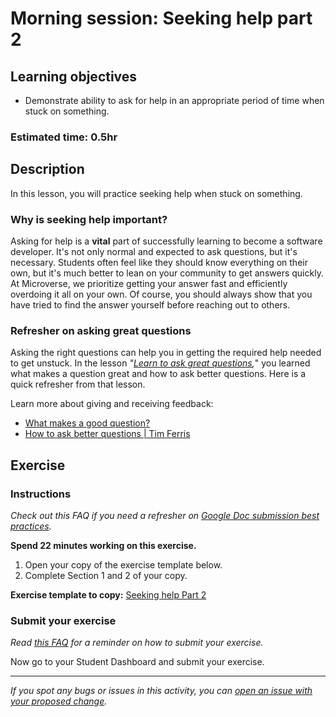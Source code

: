 # Morning session: Seeking help part 2

## Learning objectives

- Demonstrate ability to ask for help in an appropriate period of time when stuck on something.

### **Estimated time**: 0.5hr

## Description

In this lesson, you will practice seeking help when stuck on something.

### Why is seeking help important?

Asking for help is a **vital** part of successfully learning to become a software developer. It's not only normal and expected to ask questions, but it's necessary. Students often feel like they should know everything on their own, but it's much better to lean on your community to get answers quickly. At Microverse, we prioritize getting your answer fast and efficiently overdoing it all on your own. Of course, you should always show that you have tried to find the answer yourself before reaching out to others.

### Refresher on asking great questions

Asking the right questions can help you in getting the required help needed to get unstuck. In the lesson *"[Learn to ask great questions](https://github.com/microverseinc/curriculum-professional-skills/blob/main/becoming-a-remote-professional/learn-to-ask-great-questions.md),*" you learned what makes a question great and how to ask better questions. Here is a quick refresher from that lesson.

Learn more about giving and receiving feedback:

- [What makes a good question?](https://github.com/microverseinc/curriculum-professional-skills/blob/main/becoming-a-remote-professional/what-makes-a-good-question.md)
- [How to ask better questions | Tim Ferris](https://www.youtube.com/watch?v=ALMg-7-2trY)

## Exercise

### Instructions

*Check out this FAQ if you need a refresher on [Google Doc submission best practices](https://microverse.zendesk.com/hc/en-us/articles/360063156813).*

**Spend 22 minutes working on this exercise.**

1. Open your copy of the exercise template below.
2. Complete Section 1 and 2 of your copy.

**Exercise template to copy:** [Seeking help Part 2](https://docs.google.com/document/d/10YTE5A5srSQHaIsCpTpstMO5h16QkpsvyQqI4f-_hsk/edit)

### Submit your exercise

*Read [this FAQ](https://microverse.zendesk.com/hc/en-us/articles/360061344234) for a reminder on how to submit your exercise.*

Now go to your Student Dashboard and submit your exercise.


------

_If you spot any bugs or issues in this activity, you can [open an issue with your proposed change](https://github.com/microverseinc/curriculum-transversal-skills/blob/main/git-github/articles/open_issue.md)._
